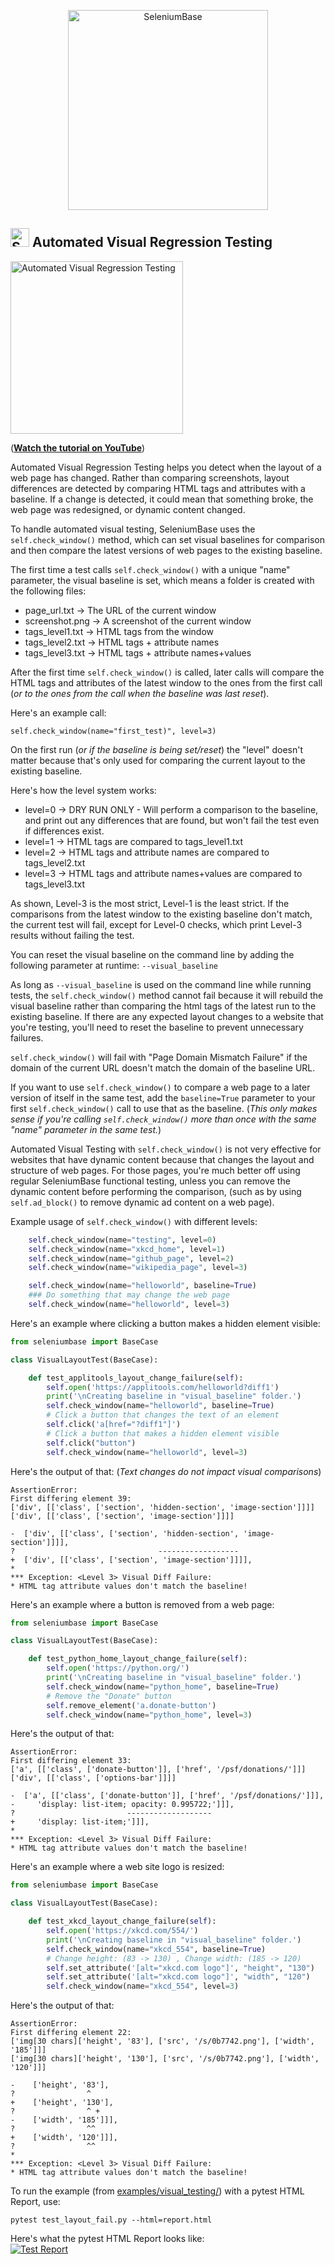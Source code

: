 <p align="center"><a href="https://github.com/seleniumbase/SeleniumBase/"><img src="https://cdn2.hubspot.net/hubfs/100006/images/sb_logo_f6.png" alt="SeleniumBase" width="320" /></a></p>

## <img src="https://seleniumbase.io/img/sb_icon.png" title="SeleniumBase" width="30" /> Automated Visual Regression Testing

[<img src="https://img.youtube.com/vi/erwkoiDeNzA/0.jpg" title="Automated Visual Regression Testing" width="276">](https://www.youtube.com/watch?v=erwkoiDeNzA)
<p>(<b><a href="https://www.youtube.com/watch?v=erwkoiDeNzA">Watch the tutorial on YouTube</a></b>)</p>

Automated Visual Regression Testing helps you detect when the layout of a web page has changed. Rather than comparing screenshots, layout differences are detected by comparing HTML tags and attributes with a baseline. If a change is detected, it could mean that something broke, the web page was redesigned, or dynamic content changed.

To handle automated visual testing, SeleniumBase uses the ``self.check_window()`` method, which can set visual baselines for comparison and then compare the latest versions of web pages to the existing baseline.

The first time a test calls ``self.check_window()`` with a unique "name" parameter, the visual baseline is set, which means a folder is created with the following files:
* page_url.txt  ->  The URL of the current window
* screenshot.png  -> A screenshot of the current window
* tags_level1.txt  ->  HTML tags from the window
* tags_level2.txt  ->  HTML tags + attribute names
* tags_level3.txt  ->  HTML tags + attribute names+values

After the first time ``self.check_window()`` is called, later calls will compare the HTML tags and attributes of the latest window to the ones from the first call (<i>or to the ones from the call when the baseline was last reset</i>).

Here's an example call:
```
self.check_window(name="first_test)", level=3)
```
On the first run (<i>or if the baseline is being set/reset</i>) the "level" doesn't matter because that's only used for comparing the current layout to the existing baseline.

Here's how the level system works:
* level=0 ->
    DRY RUN ONLY - Will perform a comparison to the baseline, and print out any differences that are found, but won't fail the test even if differences exist.
* level=1 ->
    HTML tags are compared to tags_level1.txt
* level=2 ->
    HTML tags and attribute names are compared to tags_level2.txt
* level=3 ->
    HTML tags and attribute names+values are compared to tags_level3.txt

As shown, Level-3 is the most strict, Level-1 is the least strict. If the comparisons from the latest window to the existing baseline don't match, the current test will fail, except for Level-0 checks, which print Level-3 results without failing the test.

You can reset the visual baseline on the command line by adding the following parameter at runtime:
``--visual_baseline``

As long as ``--visual_baseline`` is used on the command line while running tests, the ``self.check_window()`` method cannot fail because it will rebuild the visual baseline rather than comparing the html tags of the latest run to the existing baseline. If there are any expected layout changes to a website that you're testing, you'll need to reset the baseline to prevent unnecessary failures.

``self.check_window()`` will fail with "Page Domain Mismatch Failure" if the domain of the current URL doesn't match the domain of the baseline URL.

If you want to use ``self.check_window()`` to compare a web page to a later version of itself in the same test, add the ``baseline=True`` parameter to your first ``self.check_window()`` call to use that as the baseline. (<i>This only makes sense if you're calling ``self.check_window()`` more than once with the same "name" parameter in the same test.</i>)

Automated Visual Testing with ``self.check_window()`` is not very effective for websites that have dynamic content because that changes the layout and structure of web pages. For those pages, you're much better off using regular SeleniumBase functional testing, unless you can remove the dynamic content before performing the comparison, (such as by using ``self.ad_block()`` to remove dynamic ad content on a web page).

Example usage of ``self.check_window()`` with different levels:
```python
    self.check_window(name="testing", level=0)
    self.check_window(name="xkcd_home", level=1)
    self.check_window(name="github_page", level=2)
    self.check_window(name="wikipedia_page", level=3)

    self.check_window(name="helloworld", baseline=True)
    ### Do something that may change the web page
    self.check_window(name="helloworld", level=3)
```

Here's an example where clicking a button makes a hidden element visible:
```python
from seleniumbase import BaseCase

class VisualLayoutTest(BaseCase):

    def test_applitools_layout_change_failure(self):
        self.open('https://applitools.com/helloworld?diff1')
        print('\nCreating baseline in "visual_baseline" folder.')
        self.check_window(name="helloworld", baseline=True)
        # Click a button that changes the text of an element
        self.click('a[href="?diff1"]')
        # Click a button that makes a hidden element visible
        self.click("button")
        self.check_window(name="helloworld", level=3)
```
Here's the output of that: (<i>Text changes do not impact visual comparisons</i>)
```
AssertionError:
First differing element 39:
['div', [['class', ['section', 'hidden-section', 'image-section']]]]
['div', [['class', ['section', 'image-section']]]]

-  ['div', [['class', ['section', 'hidden-section', 'image-section']]]],
?                                ------------------
+  ['div', [['class', ['section', 'image-section']]]],
*
*** Exception: <Level 3> Visual Diff Failure:
* HTML tag attribute values don't match the baseline!
```

Here's an example where a button is removed from a web page:
```python
from seleniumbase import BaseCase

class VisualLayoutTest(BaseCase):

    def test_python_home_layout_change_failure(self):
        self.open('https://python.org/')
        print('\nCreating baseline in "visual_baseline" folder.')
        self.check_window(name="python_home", baseline=True)
        # Remove the "Donate" button
        self.remove_element('a.donate-button')
        self.check_window(name="python_home", level=3)
```
Here's the output of that:
```
AssertionError:
First differing element 33:
['a', [['class', ['donate-button']], ['href', '/psf/donations/']]]
['div', [['class', ['options-bar']]]]

-  ['a', [['class', ['donate-button']], ['href', '/psf/donations/']]],
-     'display: list-item; opacity: 0.995722;']]],
?                         -------------------
+     'display: list-item;']]],
*
*** Exception: <Level 3> Visual Diff Failure:
* HTML tag attribute values don't match the baseline!

```

Here's an example where a web site logo is resized:
```python
from seleniumbase import BaseCase

class VisualLayoutTest(BaseCase):

    def test_xkcd_layout_change_failure(self):
        self.open('https://xkcd.com/554/')
        print('\nCreating baseline in "visual_baseline" folder.')
        self.check_window(name="xkcd_554", baseline=True)
        # Change height: (83 -> 130) , Change width: (185 -> 120)
        self.set_attribute('[alt="xkcd.com logo"]', "height", "130")
        self.set_attribute('[alt="xkcd.com logo"]', "width", "120")
        self.check_window(name="xkcd_554", level=3)
```
Here's the output of that:
```
AssertionError:
First differing element 22:
['img[30 chars]['height', '83'], ['src', '/s/0b7742.png'], ['width', '185']]]
['img[30 chars]['height', '130'], ['src', '/s/0b7742.png'], ['width', '120']]]

-    ['height', '83'],
?                ^
+    ['height', '130'],
?                ^ +
-    ['width', '185']]],
?                ^^
+    ['width', '120']]],
?                ^^
*
*** Exception: <Level 3> Visual Diff Failure:
* HTML tag attribute values don't match the baseline!
```

To run the example (from [examples/visual_testing/](https://github.com/seleniumbase/SeleniumBase/blob/master/examples/visual_testing/)) with a pytest HTML Report, use:
```
pytest test_layout_fail.py --html=report.html
```
Here's what the pytest HTML Report looks like:<br />
[<img src="https://cdn2.hubspot.net/hubfs/100006/visual_testing_report_2.png" title="Test Report">](https://cdn2.hubspot.net/hubfs/100006/visual_testing_report_2.png)
